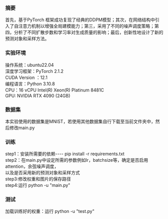 ### 摘要
首先，基于PyTorch
框架成功复现了经典的DDPM模型；其次，在网络结构中引入了自注意力机制以增强全局建模能力；第三，采用了不同的噪声调度策略；第四，分析了不同扩散步数和学习率对生成质量的影响；最后，创新性地设计了新的预测对象和采样方法。

### 实验环境
操作系统：ubuntu22.04
<br>深度学习框架：PyTorch 2.1.2
<br>CUDA Version ：12.1
<br>编程语言：Python 3.10.8
<br>CPU：16 vCPU Intel(R) Xeon(R) Platinum 8481C
<br>GPU: NVIDIA RTX 4090 (24GB)

### 数据集
本实验使用的数据集是MNIST，若使用其他数据集自行下载至当前文件夹中，然后修改main.py

### 训练
step1：安装所需要的依赖---- pip install -r requirements.txt
<br>step2：在main.py中设定所需的参数例如lr，batchsize等，确定是否启用attention，余弦噪声调度，<br>以及是否采用新的预测对象和采样方式
<br>step3:修改权重和图片的保存路径
<br>step4:运行 python -u "main.py"

### 测试
加载训练好的权重：运行 python -u "test.py"
